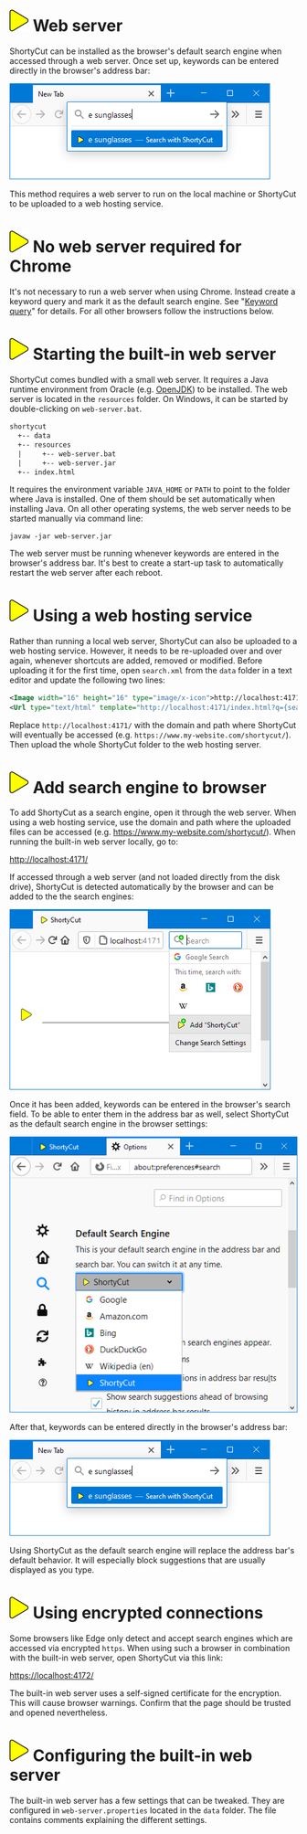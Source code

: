# ![](img/arrow.svg) Web server

ShortyCut can be installed as the browser's default search engine when accessed through a web server.
Once set up, keywords can be entered directly in the browser's address bar:

![](img/web-server-address-bar.png)

This method requires a web server to run on the local machine
or ShortyCut to be uploaded to a web hosting service.

# ![](img/arrow.svg) No web server required for Chrome

It's not necessary to run a web server when using Chrome.
Instead create a keyword query and mark it as the default search engine.
See "[Keyword query](keyword-query.md#chrome)" for details.
For all other browsers follow the instructions below.

# ![](img/arrow.svg) Starting the built-in web server

ShortyCut comes bundled with a small web server.
It requires a Java runtime environment from Oracle (e.g. [OpenJDK](https://openjdk.java.net/)) to be installed.
The web server is located in the `resources` folder.
On Windows, it can be started by double-clicking on `web-server.bat`.

```text
shortycut
  +-- data
  +-- resources
  |     +-- web-server.bat
  |     +-- web-server.jar
  +-- index.html
```

It requires the environment variable `JAVA_HOME` or `PATH` to point to the folder where Java is installed.
One of them should be set automatically when installing Java.
On all other operating systems, the web server needs to be started manually via command line:

```text
javaw -jar web-server.jar
```

The web server must be running whenever keywords are entered in the browser's address bar.
It's best to create a start-up task to automatically restart the web server after each reboot.

# ![](img/arrow.svg) Using a web hosting service

Rather than running a local web server, ShortyCut can also be uploaded to a web hosting service.
However, it needs to be re-uploaded over and over again, whenever shortcuts are added, removed or modified.
Before uploading it for the first time, open `search.xml` from the `data` folder in a text editor
and update the following two lines:

```xml
<Image width="16" height="16" type="image/x-icon">http://localhost:4171/resources/favicon.ico</Image>
<Url type="text/html" template="http://localhost:4171/index.html?q={searchTerms}" />
```

Replace `http://localhost:4171/` with the domain and path where ShortyCut will eventually be accessed
(e.g. `https://www.my-website.com/shortycut/`).
Then upload the whole ShortyCut folder to the web hosting server.

# ![](img/arrow.svg) Add search engine to browser

To add ShortyCut as a search engine, open it through the web server.
When using a web hosting service, use the domain and path where the uploaded files can be accessed
(e.g. https://www.my-website.com/shortycut/).
When running the built-in web server locally, go to:

[http://localhost:4171/](http://localhost:4171/)

If accessed through a web server (and not loaded directly from the disk drive),
ShortyCut is detected automatically by the browser and can be added to the the search engines:

![](img/web-server-discover.png)

Once it has been added, keywords can be entered in the browser's search field.
To be able to enter them in the address bar as well,
select ShortyCut as the default search engine in the browser settings:

![](img/web-server-default-search-engine.png)

After that, keywords can be entered directly in the browser's address bar:

![](img/web-server-address-bar.png)

Using ShortyCut as the default search engine will replace the address bar's default behavior.
It will especially block suggestions that are usually displayed as you type.

# ![](img/arrow.svg) Using encrypted connections

Some browsers like Edge only detect and accept search engines which are accessed via encrypted `https`.
When using such a browser in combination with the built-in web server, open ShortyCut via this link:

[https://localhost:4172/](https://localhost:4172/)

The built-in web server uses a self-signed certificate for the encryption.
This will cause browser warnings.
Confirm that the page should be trusted and opened nevertheless.

# ![](img/arrow.svg) Configuring the built-in web server

The built-in web server has a few settings that can be tweaked.
They are configured in `web-server.properties` located in the `data` folder.
The file contains comments explaining the different settings.
